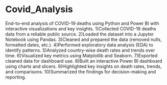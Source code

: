 # Covid_Analysis
End-to-end analysis of COVID-19 deaths using Python and Power BI with interactive visualizations and key insights.
1)Collected COVID-19 deaths data from a reliable public source.
2)Loaded the dataset into a Jupyter Notebook using Pandas.
3)Cleaned and prepared the data (removed nulls, formatted dates, etc.).
4)Performed exploratory data analysis (EDA) to identify patterns.
5)Analyzed country-wise death rates and trends over time.
6)Visualized key metrics using Matplotlib and Seaborn.
7)Exported cleaned data for dashboard use.
8)Built an interactive Power BI dashboard using charts and slicers.
9)Highlighted key insights on death rates, trends, and comparisons.
10)Summarized the findings for decision-making and reporting.
